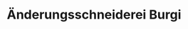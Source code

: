 ---
title: "Änderungsschneiderei Burgi"
url: /graz/aenderungsschneiderei-burgi/
shop: Schneiderei
---
